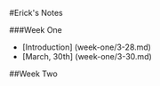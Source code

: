 #Erick's Notes

###Week One
 - [Introduction] (week-one/3-28.md)
 - [March, 30th] (week-one/3-30.md)

##Week Two
